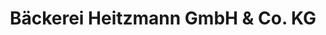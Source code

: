 ---
title: "Bäckerei Heitzmann GmbH & Co. KG"
url: /waldkirch/baeckerei-heitzmann-gmbh-und-co-kg/
shop: Bäckerei
---